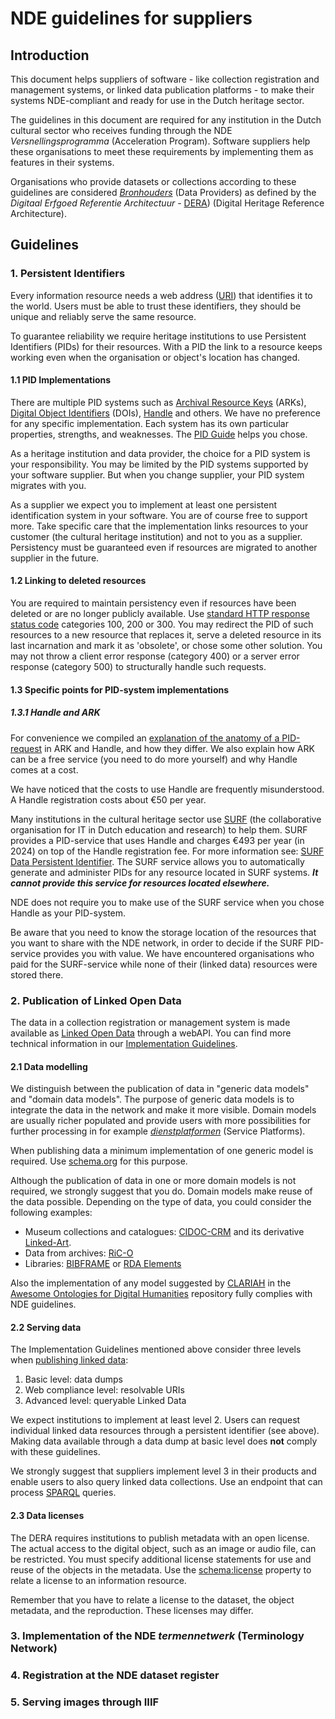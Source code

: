 # NDE guidelines for suppliers

## Introduction

This document helps suppliers of software - like collection registration and management systems, or linked data publication platforms - to make their systems NDE-compliant and ready for use in the Dutch heritage sector.  

The guidelines in this document are required for any institution in the Dutch cultural sector who receives funding through the NDE *Versnellingsprogramma* (Acceleration Program). Software suppliers help these organisations to meet these requirements by implementing them as features in their systems.

Organisations who provide datasets or collections according to these guidelines are considered  [*Bronhouders*](https://dera.netwerkdigitaalerfgoed.nl/index.php/Rollen#Bronhouder) (Data Providers) as defined by the *Digitaal Erfgoed Referentie Architectuur* - [DERA](https://dera.netwerkdigitaalerfgoed.nl)) (Digital Heritage Reference Architecture).

## Guidelines

### 1. Persistent Identifiers

Every information resource needs a web address ([URI](https://en.wikipedia.org/wiki/Uniform_Resource_Identifier)) that identifies it to the world. Users must be able to trust these identifiers, they should be unique and reliably serve the same resource. 

To guarantee reliability we require heritage institutions to use Persistent Identifiers (PIDs) for their resources. With a PID the link to a resource keeps working even when the organisation or object's location has changed.

#### 1.1 PID Implementations

There are multiple PID systems such as [Archival Resource Keys](https://arks.org) (ARKs), [Digital Object Identifiers](https://www.doi.org) (DOIs), [Handle](http://handle.net) and others. We have no preference for any specific implementation. Each system has its own particular properties, strengths, and weaknesses. The [PID Guide](https://www.pidwijzer.nl/en) helps you chose. 

As a heritage institution and data provider, the choice for a PID system is your responsibility. You may be limited by the PID systems supported by your software supplier. But when you change supplier, your PID system migrates with you. 

As a supplier we expect you to implement at least one persistent identification system in your software. You are of course free to support more. Take specific care that the implementation links resources to your customer (the cultural heritage institution) and not to you as a supplier. Persistency must be guaranteed even if resources are migrated to another supplier in the future.

#### 1.2 Linking to deleted resources

You are required to maintain persistency even if resources have been deleted or are no longer publicly available. Use [standard HTTP response status code](https://developer.mozilla.org/en-US/docs/Web/HTTP/Status#redirection_messages) categories 100, 200 or 300. You may redirect the PID of such resources to a new resource that replaces it, serve a deleted resource in its last incarnation and mark it as 'obsolete', or chose some other solution. You may not throw a client error response (category 400) or a server error response (category 500) to structurally handle such requests.

#### 1.3 Specific points for PID-system implementations

##### 1.3.1 Handle and ARK

For convenience we compiled an [explanation of the anatomy of a PID-request](anatomyPersistentId.md) in ARK and Handle, and how they differ. We also explain how ARK can be a free service (you need to do more yourself) and why Handle comes at a cost. 

We have noticed that the costs to use Handle are frequently misunderstood. A Handle registration costs about €50 per year. 

Many institutions in the cultural heritage sector use [SURF](https://www.surf.nl/en) (the collaborative organisation for IT in Dutch education and research) to help them. SURF provides a PID-service that uses Handle and charges €493 per year (in 2024) on top of the Handle registration fee. For more information see: [SURF Data Persistent Identifier](https://www.surf.nl/en/data-persistent-identifier-data-always-findable-by-permanent-references). The SURF service allows you to automatically generate and administer PIDs for any resource located in SURF systems. ***It cannot provide this service for resources located elsewhere.*** 

NDE does not require you to make use of the SURF service when you chose Handle as your PID-system. 

Be aware that you need to know the storage location of the resources that you want to share with the NDE network, in order to decide if the SURF PID-service provides you with value. We have encountered organisations who paid for the SURF-service while none of their (linked data) resources were stored there. 

### 2.  Publication of Linked Open Data

The data in a collection registration or management system is made available as [Linked Open Data](https://netwerkdigitaalerfgoed.nl/activiteiten/linked-data-2/) through a webAPI. You can find more technical information in our [Implementation Guidelines](https://netwerk-digitaal-erfgoed.github.io/cm-implementation-guidelines/#publishing-collection-information).

#### 2.1 Data modelling

We distinguish between the publication of data in "generic data models" and "domain data models". The purpose of generic data models is to integrate the data in the network and make it more visible. Domain models are usually richer populated and provide users with more possibilities for further processing in for example [*dienstplatformen*](https://netwerkdigitaalerfgoed.nl/nieuws/maak-jij-erfgoedsites-en-apps-volg-de-afspraken-uit-de-architectuurblauwdruk-voor-dienstplatformen/) (Service Platforms).

When publishing data a minimum implementation of one generic model is required. Use [schema.org](https://schema.org) for this purpose.

Although the publication of data in one or more domain models is not required, we strongly suggest that you do. Domain models make reuse of the data possible. Depending on the type of data, you could consider the following examples:
- Museum collections and catalogues: [CIDOC-CRM](https://cidoc-crm.org) and its derivative [Linked-Art](https://linked.art/model/).
- Data from archives: [RiC-O](https://www.ica.org/standards/RiC/RiC-O_v0-2.html)
- Libraries: [BIBFRAME](https://www.loc.gov/bibframe/) or [RDA Elements](https://www.rdaregistry.info/Elements/)

Also the implementation of any model suggested by [CLARIAH](https://www.clariah.nl) in the [Awesome Ontologies for Digital Humanities](https://github.com/CLARIAH/awesome-humanities-ontologies) repository fully complies with NDE guidelines.

#### 2.2 Serving data

The Implementation Guidelines mentioned above consider three levels when [publishing linked data](https://netwerk-digitaal-erfgoed.github.io/cm-implementation-guidelines/#publishing-linked-data):
1. Basic level: data dumps
2. Web compliance level: resolvable URIs
3. Advanced level: queryable Linked Data

We expect institutions to implement at least level 2. Users can request individual linked data resources through a persistent identifier (see above). Making data available through a data dump at basic level does **not** comply with these guidelines.

We strongly suggest that suppliers implement level 3 in their products and enable users to also query linked data collections. Use an endpoint that can process [SPARQL](https://www.w3.org/TR/rdf-sparql-query/) queries.

#### 2.3 Data licenses

The DERA requires institutions to publish  metadata with an open license. The actual access to the digital object, such as an image or audio file, can be restricted. You must specify additional license statements for use and reuse of the objects in the metadata. Use the [schema:license](https://schema.org/license) property to relate a license to an information resource. 

Remember that you have to relate a license to the dataset, the object metadata, and the reproduction. These licenses may differ.

### 3. Implementation of the NDE *termennetwerk* (Terminology Network)

### 4. Registration at the NDE dataset register

### 5. Serving images through IIIF



